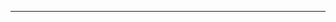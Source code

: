 - - -

<!---
liviu-padurariu/liviu-padurariu is a ✨ special ✨ repository because its `README.md` (this file) appears on your GitHub profile.
You can click the Preview link to take a look at your changes.
--->
